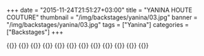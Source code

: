 +++
date = "2015-11-24T21:51:27+03:00"
title = "YANINA HOUTE COUTURE"
thumbnail = "/img/backstages/yanina/03.jpg"
banner = "/img/backstages/yanina/03.jpg"
tags = ["Yanina"]
categories = ["Backstages"]
+++

{{<mkimage src="/img/backstages/yanina/01.jpg">}}
{{<mkimage src="/img/backstages/yanina/02.jpg">}}
{{<mkimage src="/img/backstages/yanina/03.jpg">}}
{{<mkimage src="/img/backstages/yanina/04.jpg">}}
{{<mkimage src="/img/backstages/yanina/05.jpg">}}
{{<mkimage src="/img/backstages/yanina/06.jpg">}}
{{<mkimage src="/img/backstages/yanina/07.jpg">}}
{{<mkimage src="/img/backstages/yanina/08.jpg">}}
{{<mkimage src="/img/backstages/yanina/09.jpg">}}
{{<mkimage src="/img/backstages/yanina/10.jpg">}}
{{<mkimage src="/img/backstages/yanina/11.jpg">}}
{{<mkimage src="/img/backstages/yanina/12.jpg">}}
